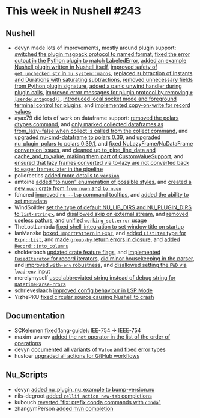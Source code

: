 # This week in Nushell #243

## Nushell

- devyn made lots of improvements, mostly around plugin support: [switched the plugin msgpack protocol to named format](https://github.com/nushell/nushell/pull/12580), [fixed the error output in the Python plugin to match LabeledError](https://github.com/nushell/nushell/pull/12575), [added an example Nushell plugin written in Nushell itself](https://github.com/nushell/nushell/pull/12574), [improved safety of `get_unchecked_str` in `nu_system::macos`](https://github.com/nushell/nushell/pull/12550), [replaced subtraction of Instants and Durations with saturating subtractions](https://github.com/nushell/nushell/pull/12549), [removed unnecessary fields from Python plugin signature](https://github.com/nushell/nushell/pull/12533), [added a panic unwind handler during plugin calls](https://github.com/nushell/nushell/pull/12526), [improved error messages for plugin protocol by removing `#[serde(untagged)]`](https://github.com/nushell/nushell/pull/12510), [introduced local socket mode and foreground terminal control for plugins](https://github.com/nushell/nushell/pull/12448), and [implemented copy-on-write for record values](https://github.com/nushell/nushell/pull/12305)
- ayax79 did lots of work on dataframe support: [removed the polars dtypes command](https://github.com/nushell/nushell/pull/12577), and [only marked collected dataframes as from_lazy=false when collect is called from the collect command](https://github.com/nushell/nushell/pull/12571), and [upgraded nu-cmd-dataframe to polars 0.39](https://github.com/nushell/nushell/pull/12554), and [upgraded nu_plugin_polars to polars 0.39.1](https://github.com/nushell/nushell/pull/12551), and [fixed NuLazyFrame/NuDataFrame conversion issues](https://github.com/nushell/nushell/pull/12538), and [cleaned up to_pipe_line_data and cache_and_to_value, making them part of CustomValueSupport](https://github.com/nushell/nushell/pull/12528), and [ensured that lazy frames converted via to-lazy are not converted back to eager frames later in the pipeline](https://github.com/nushell/nushell/pull/12525)
- poliorcetics [added more details to `version`](https://github.com/nushell/nushell/pull/12593)
- amtoine [added "to nuon" enumeration of possible styles](https://github.com/nushell/nushell/pull/12591), and [created a new `nuon` crate from `from nuon` and `to nuon`](https://github.com/nushell/nushell/pull/12553)
- fdncred [improved `nu --lsp` command tooltips](https://github.com/nushell/nushell/pull/12589), and [added the ability to set metadata](https://github.com/nushell/nushell/pull/12564)
- WindSoilder [set the type of default NU_LIB_DIRS and NU_PLUGIN_DIRS to `list<string>`](https://github.com/nushell/nushell/pull/12573), and [disallowed skip on external stream](https://github.com/nushell/nushell/pull/12559), and [removed useless path.rs](https://github.com/nushell/nushell/pull/12534), and [unified `working_set.error` usage](https://github.com/nushell/nushell/pull/12531)
- TheLostLambda [fixed shell_integration to set window title on startup](https://github.com/nushell/nushell/pull/12569)
- IanManske [boxed `ImportPattern` in `Expr`](https://github.com/nushell/nushell/pull/12568), and [added `ListItem` type for `Expr::List`](https://github.com/nushell/nushell/pull/12529), and [made `group-by` return errors in closure](https://github.com/nushell/nushell/pull/12508), and [added `Record::into_columns`](https://github.com/nushell/nushell/pull/12324)
- sholderbach [updated crate feature flags](https://github.com/nushell/nushell/pull/12566), and [implemented `FusedIterator` for record iterators](https://github.com/nushell/nushell/pull/12542), [did minor housekeeping in the parser](https://github.com/nushell/nushell/pull/12540), and [improved `with-env` robustness](https://github.com/nushell/nushell/pull/12523), and [disallowed setting the `PWD` via `load-env` input](https://github.com/nushell/nushell/pull/12522)
- merelymyself [used abbreviated string instead of debug string for `DatetimeParseError`s](https://github.com/nushell/nushell/pull/12517)
- schrieveslaach [improved config behaviour in LSP Mode](https://github.com/nushell/nushell/pull/12454)
- YizhePKU [fixed circular source causing Nushell to crash](https://github.com/nushell/nushell/pull/12262)

## Documentation

- SCKelemen [fixed(lang-guide): IEE-754 -> IEEE-754](https://github.com/nushell/nushell.github.io/pull/1356)
- maxim-uvarov [added the `not` operator in the list of the order of operations](https://github.com/nushell/nushell.github.io/pull/1355)
- devyn [documented all variants of `Value` and fixed error types](https://github.com/nushell/nushell.github.io/pull/1353)
- hustcer [upgraded all actions for GitHub workflows](https://github.com/nushell/nushell.github.io/pull/1351)

## Nu_Scripts

- devyn [added nu_plugin_nu_example to bump-version.nu](https://github.com/nushell/nu_scripts/pull/822)
- nils-degroot [added `zellij action new-tab` completions](https://github.com/nushell/nu_scripts/pull/821)
- kubouch [reverted "fix: prefix conda commands with `conda`"](https://github.com/nushell/nu_scripts/pull/820)
- zhangymPerson [added mvn completion](https://github.com/nushell/nu_scripts/pull/819)

